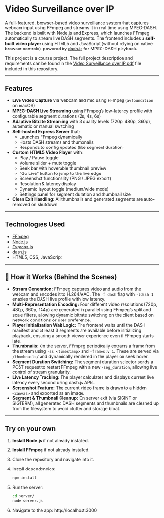 # Video Surveillance over IP

A full-featured, browser-based video surveillance system that captures webcam input using FFmpeg and streams it in real time using MPEG-DASH. The backend is built with Node.js and Express, which launches FFmpeg automatically to stream live DASH segments. The frontend includes a **self-built video player** using HTML5 and JavaScript (without relying on native browser controls), powered by [dash.js](https://github.com/Dash-Industry-Forum/dash.js) for MPEG-DASH playback.

This project is a course project. The full project description and requirements can be found in the [Video Surveillance over IP.pdf](./Video%20Surveillance%20over%20IP.pdf) file included in this repository.


---

## Features

- **Live Video Capture** via webcam and mic using FFmpeg (`avfoundation` on macOS)
- **MPEG-DASH Live Streaming** using FFmpeg’s low-latency profile with configurable segment durations (2s, 4s, 6s)
- **Adaptive Bitrate Streaming** with 3 quality levels (720p, 480p, 360p), automatic or manual switching
- **Self-hosted Express Server** that:
  - Launches FFmpeg dynamically
  - Hosts DASH streams and thumbnails
  - Responds to config updates (like segment duration)
- **Custom HTML5 Video Player** with:
  - Play / Pause toggle
  - Volume slider + mute toggle
  - Seek bar with hoverable thumbnail preview
  - “Go Live” button to jump to the live edge
  - Screenshot functionality (PNG / JPEG export)
  - Resolution & latency display
  - Dynamic layout toggle (medium/wide mode)
  - Settings panel for segment duration and thumbnail size
- **Clean Exit Handling**: All thumbnails and generated segments are auto-removed on shutdown

---

## Technologies Used

- [FFmpeg](https://ffmpeg.org/)
- [Node.js](https://nodejs.org/)
- [Express.js](https://expressjs.com/)
- [dash.js](https://github.com/Dash-Industry-Forum/dash.js)
- HTML5, CSS, JavaScript

---

## 🧠 How it Works (Behind the Scenes)

- **Stream Generation:** FFmpeg captures video and audio from the webcam and encodes it to H.264/AAC. The `-f dash` flag with `-ldash 1` enables the DASH live profile with low latency.
- **Multi-Representation Encoding:** Four different video resolutions (720p, 480p, 360p, 144p) are generated in parallel using FFmpeg’s split and scale filters, allowing dynamic bitrate switching on the client based on network conditions or user preference.
- **Player Initialization Wait Logic:** The frontend waits until the DASH manifest and at least 3 segments are available before initializing playback, ensuring a smooth viewer experience even if FFmpeg starts late.
- **Thumbnails:** On the server, FFmpeg periodically extracts a frame from the stream using `-ss <timestamp>` and `-frames:v 1`. These are served via `/thumbnails/` and dynamically rendered in the player on seek hover.
- **Segment Duration Switching:** The segment duration selector sends a POST request to restart FFmpeg with a new `-seg_duration`, allowing live control of stream granularity.
- **Live Latency Tracking:** The player calculates and displays current live latency every second using dash.js APIs.
- **Screenshot Feature:** The current video frame is drawn to a hidden `<canvas>` and exported as an image.
- **Segment & Thumbnail Cleanup:** On server exit (via SIGINT or SIGTERM), all generated DASH segments and thumbnails are cleaned up from the filesystem to avoid clutter and storage bloat.

---


## Try on your own

1. **Install Node.js** if not already installed.
2. **Install FFmpeg** if not already installed.
3. Clone the repository and navigate into it.
4. Install dependencies:

   ```bash
   npm install
   ```
5. Run the server:

    ```bash 
    cd server/
    node server.js
    ```
6. Navigate to the app: http://localhost:3000